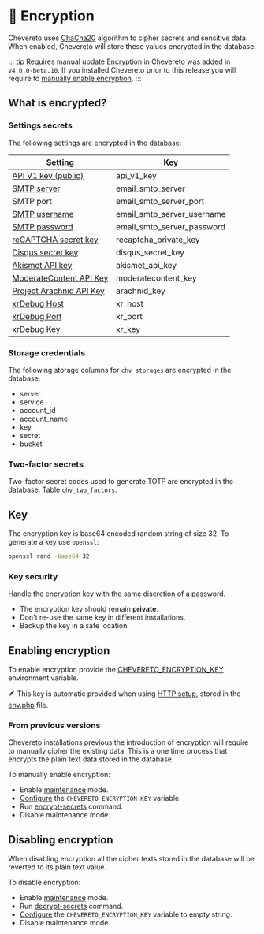 # 🔑 Encryption

Chevereto uses [ChaCha20](https://datatracker.ietf.org/doc/html/rfc7539) algorithm to cipher secrets and sensitive data. When enabled, Chevereto will store these values encrypted in the database.

::: tip Requires manual update
Encryption in Chevereto was added in `v4.0.0-beta.10`. If you installed Chevereto prior to this release you will require to [manually enable encryption](#enabling-encryption).
:::

## What is encrypted?

### Settings secrets

The following settings are encrypted in the database:

| Setting                                                                                                             | Key                        |
| ------------------------------------------------------------------------------------------------------------------- | -------------------------- |
| [API V1 key (public)](../../developer/api/api-v1.md#key)                                                            | api_v1_key                 |
| [SMTP server](https://v4-admin.chevereto.com/settings/email.html#smtp-server-and-port)                              | email_smtp_server          |
| SMTP port                                                                                                           | email_smtp_server_port     |
| [SMTP username](https://v4-admin.chevereto.com/settings/email.html#smtp-username)                                   | email_smtp_server_username |
| [SMTP password](https://v4-admin.chevereto.com/settings/email.html#smtp-password)                                   | email_smtp_server_password |
| [reCAPTCHA secret key](https://v4-admin.chevereto.com/settings/external-services.html#recaptcha-secret-key)         | recaptcha_private_key      |
| [Disqus secret key](https://v4-admin.chevereto.com/settings/external-services.html#disqus-secret-key)               | disqus_secret_key          |
| [Akismet API key](https://v4-admin.chevereto.com/settings/external-services.html#akismet-api-key)                   | akismet_api_key            |
| [ModerateContent API Key](https://v4-admin.chevereto.com/settings/external-services.html#moderatecontent-api-key)   | moderatecontent_key        |
| [Project Arachnid API Key](https://v4-admin.chevereto.com/settings/external-services.html#project-arachnid-api-key) | arachnid_key               |
| [xrDebug Host](https://v4-admin.chevereto.com/settings/system.html#xr-debug-host)                                   | xr_host                    |
| [xrDebug Port](https://v4-admin.chevereto.com/settings/system.html#xr-debug-port)                                   | xr_port                    |
| xrDebug Key                                                                                                         | xr_key                     |

### Storage credentials

The following storage columns for `chv_storages` are encrypted in the database:

* server
* service
* account_id
* account_name
* key
* secret
* bucket

### Two-factor secrets

Two-factor secret codes used to generate TOTP are encrypted in the database. Table `chv_two_factors`.

## Key

The encryption key is base64 encoded random string of size 32. To generate a key use `openssl`:

```sh
openssl rand -base64 32
```

### Key security

Handle the encryption key with the same discretion of a password.

* The encryption key should remain **private**.
* Don't re-use the same key in different installations.
* Backup the key in a safe location.

## Enabling encryption

To enable encryption provide the [CHEVERETO_ENCRYPTION_KEY](../configuration/environment.md#encryption-key) environment variable.

🪶 This key is automatic provided when using [HTTP setup](../installing/installation.md#http-setup), stored in the [env.php](../configuration/env.php.md) file.

### From previous versions

Chevereto installations previous the introduction of encryption will require to manually cipher the existing data. This is a one time process that encrypts the plain text data stored in the database.

To manually enable encryption:

* Enable [maintenance](https://v4-admin.chevereto.com/settings/system.html#maintenance) mode.
* [Configure](../configuration/configuring.md) the `CHEVERETO_ENCRYPTION_KEY` variable.
* Run [encrypt-secrets](cli.md#encrypt-secrets) command.
* Disable maintenance mode.

## Disabling encryption

When disabling encryption all the cipher texts stored in the database will be reverted to its plain text value.

To disable encryption:

* Enable [maintenance](https://v4-admin.chevereto.com/settings/system.html#maintenance) mode.
* Run [decrypt-secrets](cli.md#decrypt-secrets) command.
* [Configure](../configuration/configuring.md) the `CHEVERETO_ENCRYPTION_KEY` variable to empty string.
* Disable maintenance mode.
